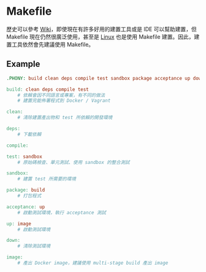 # Makefile

歷史可以參考 [Wiki](https://zh.wikipedia.org/wiki/Make)，即使現在有許多好用的建置工具或是 IDE 可以幫助建置，但 Makefile 現在仍然很廣泛使用，甚至是 [Linux](https://github.com/torvalds/linux/blob/master/Makefile) 也是使用 Makefile 建置。因此，建置工具依然會先建議使用 Makefile。

## Example

```makefile
.PHONY: build clean deps compile test sandbox package acceptance up down image

build: clean deps compile test
	# 依賴會因不同語言或專案，有不同的做法
	# 建置完能佈署程式到 Docker / Vagrant

clean:
	# 清除建置產出物和 test 所依賴的開發環境

deps:
	# 下載依賴

compile:

test: sandbox
	# 原始碼檢查、單元測試、使用 sandbox 的整合測試

sandbox:
	# 建置 test 所需要的環境

package: build
	# 打包程式

acceptance: up
	# 啟動測試環境，執行 acceptance 測試

up: image
	# 啟動測試環境

down:
	# 清除測試環境

image:
	# 產出 Docker image，建議使用 multi-stage build 產出 image
```
